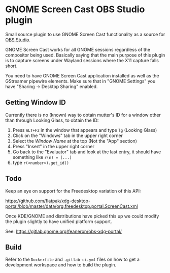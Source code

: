 # GNOME Screen Cast OBS Studio plugin

Small source plugin to use GNOME Screen Cast functionality as a source for [OBS
Studio][1].

GNOME Screen Cast works for all GNOME sessions regardless of the compositor
being used. Basically saying that the main purpose of this plugin is to capture
screens under Wayland sessions where the X11 capture falls short.

You need to have GNOME Screen Cast application installed as well as the
GStreamer pipewire elements. Make sure that in "GNOME Settings" you have
"Sharing -> Desktop Sharing" enabled.

[1]: https://obsproject.com/

## Getting Window ID

Currently there is no (known) way to obtain mutter's ID for a window other than through Looking Glass, to obtain the ID:
  1. Press `ALT+F2` in the window that appears and type `lg` (Looking Glass)
  2. Click on the "Windows" tab in the upper right corner
  3. Select the *Window Name* at the top (Not the "App" section)
  4. Press "Insert" in the upper right corner
  5. Go back to the "Evaluator" tab and look at the last entry, it should have something like `r(n) = [...]`
  6. type `r(<number>).get_id()`

## Todo

Keep an eye on support for the Freedesktop variation of this API:

https://github.com/flatpak/xdg-desktop-portal/blob/master/data/org.freedesktop.portal.ScreenCast.xml

Once KDE/GNOME and distributions have picked this up we could modify the plugin
slightly to have unified platform support.

See: https://gitlab.gnome.org/feaneron/obs-xdg-portal/


## Build

Refer to the `Dockerfile` and `.gitlab-ci.yml` files on how to get a
development workspace and how to build the plugin.
